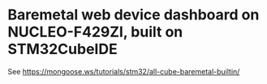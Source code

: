 # Baremetal web device dashboard on NUCLEO-F429ZI, built on STM32CubeIDE

See https://mongoose.ws/tutorials/stm32/all-cube-baremetal-builtin/
